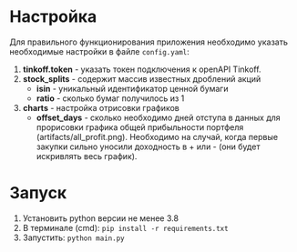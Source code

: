 # Настройка
Для правильного функционирования приложения необходимо указать необходимые настройки в файле `config.yaml`:
1. **tinkoff.token** - указать токен подключения к openAPI Tinkoff.
2. **stock_splits** - содержит массив известных дроблений акций
   * **isin** - уникальный идентификатор ценной бумаги
   * **ratio** - сколько бумаг получилось из 1
3. **charts** - настройка отрисовки графиков
   * **offset_days** - сколько необходимо дней отступа в данных для прорисовки графика общей прибыльности портфеля (artifacts/all_profit.png). 
   Необходимо на случай, когда первые закупки сильно уносили доходность в + или - (они будет искривлять весь график).

# Запуск
1. Установить python версии не менее 3.8
2. В терминале (cmd): `pip install -r requirements.txt`
3. Запустить: `python main.py`
